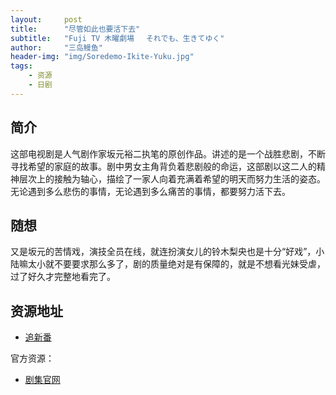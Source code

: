 ```yaml
---
layout:     post
title:      "尽管如此也要活下去"
subtitle:   "Fuji TV 木曜劇場 　それでも、生きてゆく"
author:     "三岛鳗鱼"
header-img: "img/Soredemo-Ikite-Yuku.jpg"
tags:
    - 资源
    - 日剧
---
```


## 简介

这部电视剧是人气剧作家坂元裕二执笔的原创作品。讲述的是一个战胜悲剧，不断寻找希望的家庭的故事。剧中男女主角背负着悲剧般的命运，这部剧以这二人的精神层次上的接触为轴心，描绘了一家人向着充满着希望的明天而努力生活的姿态。无论遇到多么悲伤的事情，无论遇到多么痛苦的事情，都要努力活下去。

## 随想

又是坂元的苦情戏，演技全员在线，就连扮演女儿的铃木梨央也是十分“好戏”，小陆嘛太小就不要要求那么多了，剧的质量绝对是有保障的，就是不想看光妹受虐，过了好久才完整地看完了。

## 资源地址

* [追新番](http://www.zhuixinfan.com/main.php?mod=viewtvplay&pid=182&extra=)

官方资源：

* [剧集官网](http://www.fujitv.co.jp/ikiteyuku/index.html)
